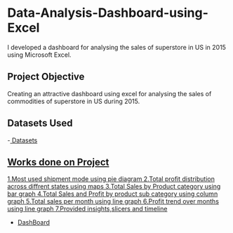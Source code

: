 # Data-Analysis-Dashboard-using-Excel
I developed a dashboard for analysing the sales of superstore in US in 2015 using Microsoft Excel.
## Project Objective
Creating an attractive dashboard using excel for analysing the sales of commodities of superstore in US during 2015.
## Datasets Used
-<a href="https://github.com/Meeval20/Data-Analysis-Dashboard-using-Excel/blob/main/Dataset.xlsx"> Datasets 
## Works done on Project
1.Most used shipment mode using pie diagram
2.Total profit distribution across diffrent states using maps
3.Total Sales by Product category using bar graph
4.Total Sales and Profit by product sub category using column graph
5.Total sales per month using line graph
6.Profit trend over months using line graph
7.Provided insights,slicers and timeline
- <a href="https://github.com/Meeval20/Data-Analysis-Dashboard-using-Excel/blob/main/Dashboard%20Superstore%20Sale%20US%202015.xlsx">DashBoard 
